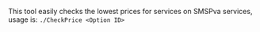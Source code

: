 This tool easily checks the lowest prices for services on SMSPva services, usage is: `./CheckPrice <Option ID>`
